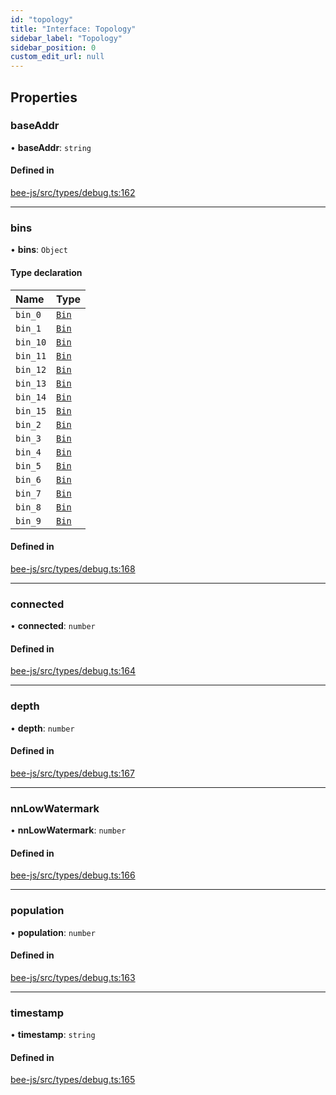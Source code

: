 ```yaml
---
id: "topology"
title: "Interface: Topology"
sidebar_label: "Topology"
sidebar_position: 0
custom_edit_url: null
---
```


## Properties

### baseAddr

• **baseAddr**: `string`

#### Defined in

[bee-js/src/types/debug.ts:162](https://github.com/ethersphere/bee-js/blob/5b112bf/src/types/debug.ts#L162)

___

### bins

• **bins**: `Object`

#### Type declaration

| Name | Type |
| :------ | :------ |
| `bin_0` | [`Bin`](bin.md) |
| `bin_1` | [`Bin`](bin.md) |
| `bin_10` | [`Bin`](bin.md) |
| `bin_11` | [`Bin`](bin.md) |
| `bin_12` | [`Bin`](bin.md) |
| `bin_13` | [`Bin`](bin.md) |
| `bin_14` | [`Bin`](bin.md) |
| `bin_15` | [`Bin`](bin.md) |
| `bin_2` | [`Bin`](bin.md) |
| `bin_3` | [`Bin`](bin.md) |
| `bin_4` | [`Bin`](bin.md) |
| `bin_5` | [`Bin`](bin.md) |
| `bin_6` | [`Bin`](bin.md) |
| `bin_7` | [`Bin`](bin.md) |
| `bin_8` | [`Bin`](bin.md) |
| `bin_9` | [`Bin`](bin.md) |

#### Defined in

[bee-js/src/types/debug.ts:168](https://github.com/ethersphere/bee-js/blob/5b112bf/src/types/debug.ts#L168)

___

### connected

• **connected**: `number`

#### Defined in

[bee-js/src/types/debug.ts:164](https://github.com/ethersphere/bee-js/blob/5b112bf/src/types/debug.ts#L164)

___

### depth

• **depth**: `number`

#### Defined in

[bee-js/src/types/debug.ts:167](https://github.com/ethersphere/bee-js/blob/5b112bf/src/types/debug.ts#L167)

___

### nnLowWatermark

• **nnLowWatermark**: `number`

#### Defined in

[bee-js/src/types/debug.ts:166](https://github.com/ethersphere/bee-js/blob/5b112bf/src/types/debug.ts#L166)

___

### population

• **population**: `number`

#### Defined in

[bee-js/src/types/debug.ts:163](https://github.com/ethersphere/bee-js/blob/5b112bf/src/types/debug.ts#L163)

___

### timestamp

• **timestamp**: `string`

#### Defined in

[bee-js/src/types/debug.ts:165](https://github.com/ethersphere/bee-js/blob/5b112bf/src/types/debug.ts#L165)
